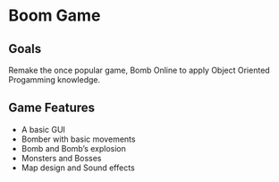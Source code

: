 # Boom Game

## Goals
Remake the once popular game, Bomb Online to apply Object Oriented Progamming knowledge.

## Game Features
- A basic GUI
- Bomber with basic movements
- Bomb and Bomb’s explosion
- Monsters and Bosses
- Map design and Sound effects
